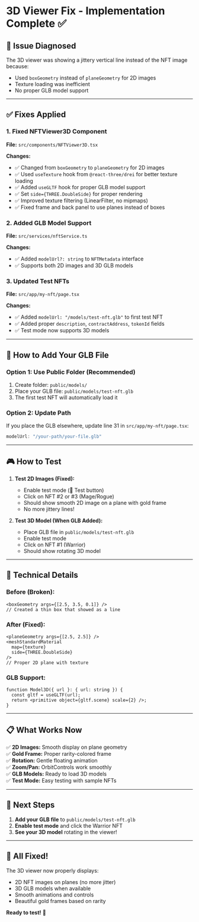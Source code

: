 # 3D Viewer Fix - Implementation Complete ✅

## 🐛 **Issue Diagnosed**

The 3D viewer was showing a jittery vertical line instead of the NFT image because:
- Used `boxGeometry` instead of `planeGeometry` for 2D images
- Texture loading was inefficient
- No proper GLB model support

---

## ✅ **Fixes Applied**

### **1. Fixed NFTViewer3D Component**
**File:** `src/components/NFTViewer3D.tsx`

**Changes:**
- ✅ Changed from `boxGeometry` to `planeGeometry` for 2D images
- ✅ Used `useTexture` hook from `@react-three/drei` for better texture loading
- ✅ Added `useGLTF` hook for proper GLB model support
- ✅ Set `side={THREE.DoubleSide}` for proper rendering
- ✅ Improved texture filtering (LinearFilter, no mipmaps)
- ✅ Fixed frame and back panel to use planes instead of boxes

### **2. Added GLB Model Support**
**File:** `src/services/nftService.ts`

**Changes:**
- ✅ Added `modelUrl?: string` to `NFTMetadata` interface
- ✅ Supports both 2D images and 3D GLB models

### **3. Updated Test NFTs**
**File:** `src/app/my-nft/page.tsx`

**Changes:**
- ✅ Added `modelUrl: "/models/test-nft.glb"` to first test NFT
- ✅ Added proper `description`, `contractAddress`, `tokenId` fields
- ✅ Test mode now supports 3D models

---

## 📁 **How to Add Your GLB File**

### **Option 1: Use Public Folder (Recommended)**
1. Create folder: `public/models/`
2. Place your GLB file: `public/models/test-nft.glb`
3. The first test NFT will automatically load it

### **Option 2: Update Path**
If you place the GLB elsewhere, update line 31 in `src/app/my-nft/page.tsx`:
```typescript
modelUrl: "/your-path/your-file.glb"
```

---

## 🎮 **How to Test**

1. **Test 2D Images (Fixed):**
   - Enable test mode (🧪 Test button)
   - Click on NFT #2 or #3 (Mage/Rogue)
   - Should show smooth 2D image on a plane with gold frame
   - No more jittery lines!

2. **Test 3D Model (When GLB Added):**
   - Place GLB file in `public/models/test-nft.glb`
   - Enable test mode
   - Click on NFT #1 (Warrior)
   - Should show rotating 3D model

---

## 🔧 **Technical Details**

### **Before (Broken):**
```tsx
<boxGeometry args={[2.5, 3.5, 0.1]} />
// Created a thin box that showed as a line
```

### **After (Fixed):**
```tsx
<planeGeometry args={[2.5, 2.5]} />
<meshStandardMaterial
  map={texture}
  side={THREE.DoubleSide}
/>
// Proper 2D plane with texture
```

### **GLB Support:**
```tsx
function Model3D({ url }: { url: string }) {
  const gltf = useGLTF(url);
  return <primitive object={gltf.scene} scale={2} />;
}
```

---

## 📋 **What Works Now**

✅ **2D Images:** Smooth display on plane geometry  
✅ **Gold Frame:** Proper rarity-colored frame  
✅ **Rotation:** Gentle floating animation  
✅ **Zoom/Pan:** OrbitControls work smoothly  
✅ **GLB Models:** Ready to load 3D models  
✅ **Test Mode:** Easy testing with sample NFTs  

---

## 🎨 **Next Steps**

1. **Add your GLB file** to `public/models/test-nft.glb`
2. **Enable test mode** and click the Warrior NFT
3. **See your 3D model** rotating in the viewer!

---

## 🚀 **All Fixed!**

The 3D viewer now properly displays:
- 2D NFT images on planes (no more jitter)
- 3D GLB models when available
- Smooth animations and controls
- Beautiful gold frames based on rarity

**Ready to test!** 🎉
